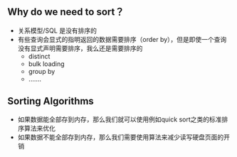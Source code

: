 ## Why do we need to sort？

- 关系模型/SQL 是没有排序的
- 有些查询会显式的指明返回的数据需要排序（order by），但是即使一个查询没有显式声明需要排序，我么还是需要排序的
  - distinct
  - bulk loading
  - group by
  - .......

## Sorting Algorithms

- 如果数据能全部存到内存，那么我们就可以使用例如quick sort之类的标准排序算法来优化
- 如果数据不能全部存到内存，那么我们需要使用算法来减少读写硬盘页面的开销
